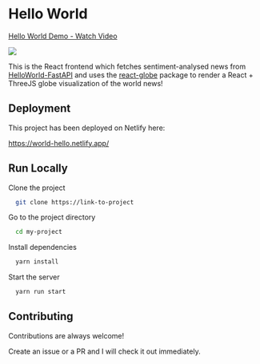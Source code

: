 
# Hello World

<div>
    <a href="https://www.loom.com/share/a3c47f066e0243709896b6ed80ae5450">
      <p>Hello World Demo - Watch Video</p>
    </a>
    <a href="https://www.loom.com/share/a3c47f066e0243709896b6ed80ae5450">
      <img style="max-width:300px;" src="https://cdn.loom.com/sessions/thumbnails/a3c47f066e0243709896b6ed80ae5450-with-play.gif">
    </a>
  </div>
  
This is the React frontend which fetches sentiment-analysed news from [HelloWorld-FastAPI](https://github.com/sam9111/HelloWorld-FastAPI)
and uses the [react-globe]("https://react-globe.netlify.app/) package to render a  React + ThreeJS globe visualization of the world news!



## Deployment

This project has been deployed on Netlify here:

https://world-hello.netlify.app/



## Run Locally

Clone the project

```bash
  git clone https://link-to-project
```

Go to the project directory

```bash
  cd my-project
```

Install dependencies

```bash
  yarn install
```

Start the server

```bash
  yarn run start
```


## Contributing

Contributions are always welcome!

Create an issue or a PR and I will check it out immediately.

